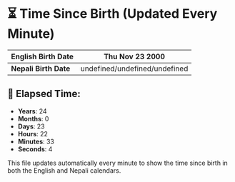# ⏳ Time Since Birth (Updated Every Minute)

| **English Birth Date** | Thu Nov 23 2000 |
|------------------------|-------------------------------------|
| **Nepali Birth Date**  | undefined/undefined/undefined                  |

## 📅 Elapsed Time:

- **Years**: 24
- **Months**: 0
- **Days**: 23
- **Hours**: 22
- **Minutes**: 33
- **Seconds**: 4

This file updates automatically every minute to show the time since birth in both the English and Nepali calendars.